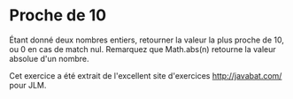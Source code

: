 
# Proche de 10 #
Étant donné deux nombres entiers, retourner la valeur la plus proche de 10,
ou 0 en cas de match nul. Remarquez que Math.abs(n) retourne la valeur
absolue d'un nombre.

Cet exercice a été extrait de l'excellent site d'exercices
http://javabat.com/ pour JLM.

